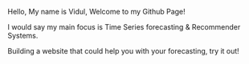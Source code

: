 Hello, My name is Vidul, Welcome to my Github Page!

I would say my main focus is Time Series forecasting & Recommender Systems.

Building a website that could help you with your forecasting, try it out!
